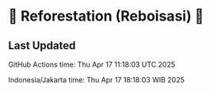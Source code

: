 
# 🌳 Reforestation (Reboisasi) 🌲

## Last Updated

GitHub Actions time: Thu Apr 17 11:18:03 UTC 2025

Indonesia/Jakarta time: Thu Apr 17 18:18:03 WIB 2025
